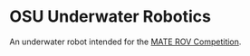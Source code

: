 OSU Underwater Robotics
=======================

 An underwater robot intended for the [MATE ROV Competition](http://www.marinetech.org/ "marinetech.org").


